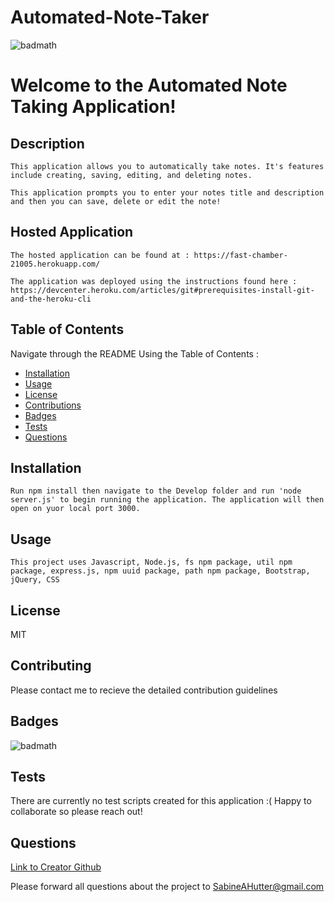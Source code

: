 # Automated-Note-Taker
  ![badmath](https://img.shields.io/badge/license-MIT-green)

  # Welcome to the Automated Note Taking Application!  

  ## Description
    This application allows you to automatically take notes. It's features include creating, saving, editing, and deleting notes. 

    This application prompts you to enter your notes title and description and then you can save, delete or edit the note!
    
  ## Hosted Application
  
    The hosted application can be found at : https://fast-chamber-21005.herokuapp.com/
    
    The application was deployed using the instructions found here : https://devcenter.heroku.com/articles/git#prerequisites-install-git-and-the-heroku-cli

  ## Table of Contents
  Navigate through the README Using the Table of Contents : 

  * [Installation](#installation)
  * [Usage](#usage)
  * [License](#license)
  * [Contributions](#contributing)
  * [Badges](#badges)
  * [Tests](#tests)
  * [Questions](#questions)

  ## Installation
    Run npm install then navigate to the Develop folder and run 'node server.js' to begin running the application. The application will then open on yuor local port 3000. 

  ## Usage
    This project uses Javascript, Node.js, fs npm package, util npm package, express.js, npm uuid package, path npm package, Bootstrap, jQuery, CSS

  ## License
  MIT

  ## Contributing
  Please contact me to recieve the detailed contribution guidelines

  ## Badges
  ![badmath](https://img.shields.io/badge/license-MIT-green)
  

  ## Tests
  There are currently no test scripts created for this application :( Happy to collaborate so please reach out!
  
  ## Questions
  [Link to Creator Github](https://github.com/sabinehutter)

  Please forward all questions about the project to [SabineAHutter@gmail.com](SabineAHutter@gmail.com)
  
